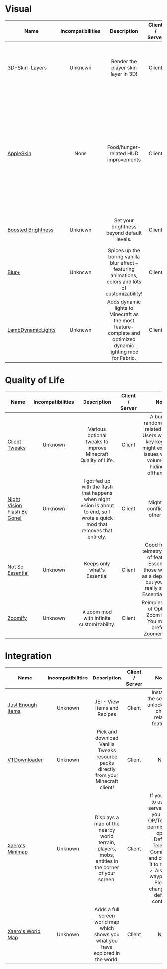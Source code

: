 # Visual
| Name | Incompatibilities | Description | Client / Server | Notes |
| --- | :---: | :---: | :---: | :---: |
| [3D\-Skin\-Layers](https://modrinth.com/mod/3dskinlayers) | Unknown | Render the player skin layer in 3D! | Client | Works with CustomSkinLoader after installing [this mod](https://modrinth.com/mod/skinlayers3d-customskinloader-bridge). No Lunar Client support. Understandable, they stole your mod. |
| [AppleSkin](https://modrinth.com/mod/appleskin) | None | Food/hunger-related HUD improvements | Client | Also installable on the server for saturation and exhaustion values (not necessary on singleplayer). Paper version is available, see the mod page. [VanillaTweaks](https://vanillatweaks.net/) has an alternative in the form of a Resource Pack, but is basic and does not show saturation or exhaustion, only the food's hunger values. |
| [Boosted Brightness](https://modrinth.com/mod/boosted-brightness) | Unknown | Set your brightness beyond default levels. | Client | May have incompatibility issues with some video option mods. |
| [Blur+](https://modrinth.com/mod/blur-plus) | Unknown | Spices up the boring vanilla blur effect – featuring animations, colors and lots of customizability! | Client | Fork of Blur? I think? |
| [LambDynamicLights](https://modrinth.com/mod/lambdynamiclights) | Unknown | Adds dynamic lights to Minecraft as the most feature-complete and optimized dynamic lighting mod for Fabric. | Client | Implementation of OptiFine's "Dynamic Lights" feature. If you use shaders, use your shader pack's dedicated option instead. |

# Quality of Life
| Name | Incompatibilities | Description | Client / Server | Notes |
| --- | :---: | :---: | :---: | :---: |
| [Client Tweaks](https://modrinth.com/mod/client-tweaks) | Unknown |  Various optional tweaks to improve Minecraft Quality of Life. | Client | A bunch of random building related tweaks. Users with media key keyboards might experience issues with their volume slider hiding their offhand item. |
| [Night Vision Flash Be Gone!](https://www.curseforge.com/minecraft/mc-mods/night-vision-flash-be-gone) | Unknown | I got fed up with the flash that happens when night vision is about to end, so I wrote a quick mod that removes that entirely. | Client | Might cause conflicts with other mods. |
| [Not So Essential](https://modrinth.com/mod/notsoessential) |  Unknown | Keeps only what's Essential  | Client | Good for killing telmetry and a lot of features in Essential for those who use it as a dependancy, but you should really still avoid Essential entirely. |
| [Zoomify](https://modrinth.com/mod/zoomify) | Unknown | A zoom mod with infinite customizability. | Client | Reimplementation of OptiFine's Zoom feature. You may also prefer [OK Zoomer](https://modrinth.com/mod/ok-zoomer) instead. |

# Integration 
| Name | Incompatibilities | Description | Client / Server | Notes |
| --- | :---: | :---: | :---: | :---: |
| [Just Enough Items](https://modrinth.com/mod/jei) | Unknown | JEI - View Items and Recipes | Client | Install on the server to unlock a few cheat related features. |
| [VTDownloader](https://modrinth.com/mod/vtdownloader) | Unknown | Pick and download Vanilla Tweaks resource packs directly from your Minecraft client! | Client | N/A | 
| [Xaero's Minimap](https://modrinth.com/mod/xaeros-minimap) | Unknown | Displays a map of the nearby world terrain, players, mobs, entities in the corner of your screen. | Client | If you plan to use on servers and you have OP/Teleport permissions, open Default Teleport Command and change it to `tp x y z`. Also has waypoints. Please change the default controls. |
| [Xaero's World Map](https://modrinth.com/mod/xaeros-world-map) |  Unknown | Adds a full screen world map which shows you what you have explored in the world.  | Client | N/A | 